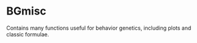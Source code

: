 # BGmisc
 Contains many functions useful for behavior genetics, including plots and classic formulae.
